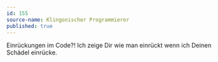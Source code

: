```yaml
---
id: 155
source-name: Klingonischer Programmierer
published: true
---
```

Einrückungen im Code?! Ich zeige Dir wie man einrückt wenn ich Deinen Schädel einrücke.
